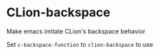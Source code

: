 # CLion-backspace
Make emacs imitate CLion's backspace behavior

Set `c-backspace-function` to `clion-backspace` to use
